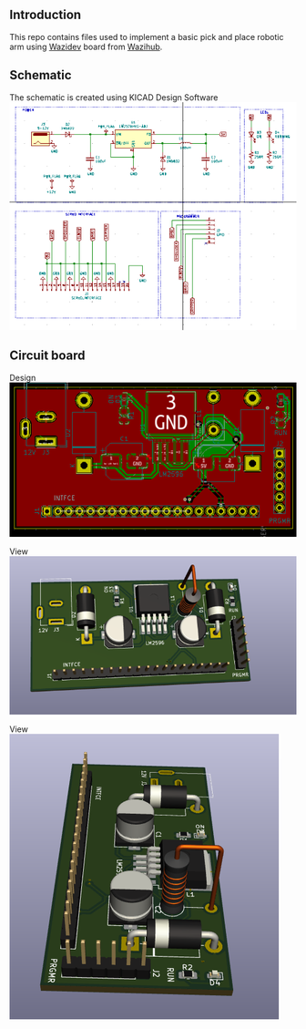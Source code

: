 ## Introduction
This repo contains files used to implement a basic pick and place robotic arm using 
[Wazidev](https://diy.waziup.io/sensors/WaziDev_board/WaziDev.html) board from [Wazihub](https://wazihub.com/).


## Schematic
The schematic is created using KICAD Design Software
![Controller Schematic](./hardware/design_files/robotic_controller.png)

## Circuit board
Design
![Controller Schematic](./hardware/design_files/pcb.png)  

View
![Controller PCB1](./hardware/design_files/pcb2.png)

View
![Controller PCB2](./hardware/design_files/pcb3.png)

